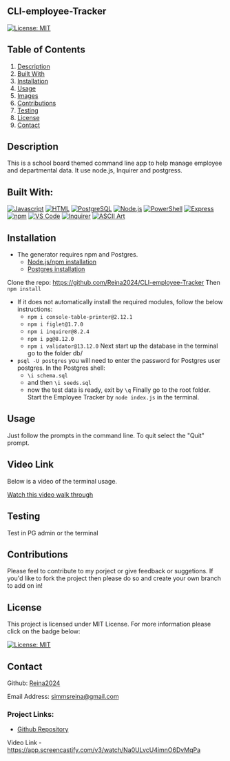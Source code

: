 ## CLI-employee-Tracker

[![License: MIT](https://img.shields.io/badge/License-MIT-yellow.svg)](https://opensource.org/licenses/MIT)


  ## Table of Contents
<ol>
<li>
<a href="#description"> Description </a>
</li>
<li> <a href="#built-with"> Built With </a>
</li>
<li><a href="#installation"> Installation </a>
</li>
<li>
<a href="#usage"> Usage </a>
</li>
<li>
<a href="#images"> Images </a>
</li>
<li><a href="#contributions"> Contributions </a>
</li>
<li>
<a href="#testing"> Testing </a>
</li>
<li>
<a href="#license"> License </a>
</li>
<li>
<a href="#contact"> Contact </a>
</li> 
</ol>

## Description 
 
  This is a school board themed command line app to help manage employee and departmental data. It use node.js, Inquirer and postgress.
 

## Built With: 

  [![Javascript](https://img.shields.io/badge/Language-JavaScript-ff0000?style=plastic&logo=JavaScript&logoWidth=10)](https://javascript.info/)
[![HTML](https://img.shields.io/badge/Language-HTML/CSS-ff8000?style=plastic&logo=HTML5&logoWidth=10)](https://html.com/)
[![PostgreSQL](https://img.shields.io/badge/Database-PostgreSQL-ffff00?style=plastic&logo=PostgreSQL&logoWidth=10)](https://www.postgresql.org/docs/)
[![Node.js](https://img.shields.io/badge/Language-Java-80ff00?style=plastic&logo=Java&logoWidth=10)](https://dev.java/learn/)
[![PowerShell](https://img.shields.io/badge/Language-Bash/Shell-00ff00?style=plastic&logo=PowerShell&logoWidth=10)](https://learn.microsoft.com/en-us/powershell/)
[![Express](https://img.shields.io/badge/Framework-Express-00ff80?style=plastic&logo=Express&logoWidth=10)](https://expressjs.com/)
[![npm](https://img.shields.io/badge/Tools-npm-00ffff?style=plastic&logo=npm&logoWidth=10)](https://www.npmjs.com/)
[![VS Code](https://img.shields.io/badge/IDE-VSCode-0080ff?style=plastic&logo=VisualStudioCode&logoWidth=10)](https://code.visualstudio.com/docs)
[![Inquirer](https://img.shields.io/badge/Package-Inquirer-0000ff?style=&logo=npm&logoWidth=10)](https://www.npmjs.com/package/inquirer#documentation)
[![ASCII Art](https://img.shields.io/badge/Package-ASCII-8000ff?style=&logo=npm&logoWidth=10)](https://www.npmjs.com/package/mysql2)



## Installation 
 
- The generator requires npm and Postgres.  
  - [Node.js/npm installation](https://docs.npmjs.com/downloading-and-installing-node-js-and-npm)
  - [Postgres installation](https://www.postgresql.org/download/)

Clone the repo: https://github.com/Reina2024/CLI-employee-Tracker
Then  `npm install`
   - If it does not automatically install the required modules, follow the below instructions:
     - `npm i console-table-printer@2.12.1`
     - `npm i figlet@1.7.0`
     - `npm i inquirer@8.2.4`
     - `npm i pg@8.12.0`
     - `npm i validator@13.12.0`
Next start up the database in the terminal go to the folder db/
   - `psql -U postgres` you will need to enter the password for Postgres user postgres. In the Postgres shell:
     - `\i schema.sql` 
     - and then `\i seeds.sql`
     - now the test data is ready, exit by `\q`
Finally go to the root folder. Start the Employee Tracker by `node index.js` in the terminal. 

## Usage
Just follow the prompts in the command line. To quit select the "Quit" prompt.

## Video Link
Below is a video of the terminal usage. 

  [Watch this video walk through](
 https://app.screencastify.com/v3/watch/Na0ULvcU4imnO6DvMqPa)

## Testing 

Test in PG admin or the terminal

## Contributions 

   Please feel to contribute to my porject or give feedback or suggetions. If you'd like to fork the project then please do so and create your own branch to add on in!

## License 
 
  This project is licensed under MIT License. For more information please click on the badge below: 
  
 
 [![License: MIT](https://img.shields.io/badge/License-MIT-yellow.svg)](https://opensource.org/licenses/MIT)

## Contact 
 

  Github: 
   [Reina2024](https://github.com/Reina2024)


  Email Address: 
  [simmsreina@gmail.com](mailto:simmsreina@gmail.com)


  ### Project Links: 

 - [Github Repository](https://github.com/Reina2024/CLI-employee-Tracker)

Video Link
-https://app.screencastify.com/v3/watch/Na0ULvcU4imnO6DvMqPa
